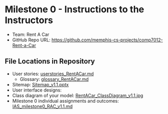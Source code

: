 # Milestone 0 - Instructions to the Instructors

- Team: Rent A Car
- GitHub Repo URL: https://github.com/memphis-cs-projects/comp7012-Rent-a-Car

## File Locations in Repository

- User stories: [userstories_RentACar.md](https://github.com/memphis-cs-projects/comp7012-Rent-a-Car/blob/master/planning/Project_Artifacts/UserStories/userstories_RentACar.md)
  - Glossary: [glossary_RentACar.md](https://github.com/memphis-cs-projects/comp7012-Rent-a-Car/blob/master/planning/Project_Artifacts/UserStories/glossary_RentACar.md)
- Sitemap: [Sitemap_v1.1.pptx](https://github.com/memphis-cs-projects/comp7012-Rent-a-Car/blob/master/planning/Project_Artifacts/SiteMap/Sitemap_v1.1.pptx)
- User interface designs: 
- Class diagram of your model: [RentACar_ClassDiagram_v1.1.jpg](https://github.com/memphis-cs-projects/comp7012-Rent-a-Car/blob/master/planning/Project_Artifacts/ClassDiagrams/RentACar_ClassDiagram_v1.1.jpg)
- Milestone 0 individual assignments and outcomes: [IAS_milestone0_RAC_v1.1.md](https://github.com/memphis-cs-projects/comp7012-Rent-a-Car/blob/master/planning/IAS_milestone0_RAC_v1.1.md)